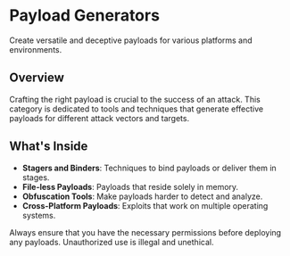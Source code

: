 # Payload Generators

Create versatile and deceptive payloads for various platforms and environments.

## Overview

Crafting the right payload is crucial to the success of an attack. This category is dedicated to tools and techniques that generate effective payloads for different attack vectors and targets.

## What's Inside

- **Stagers and Binders**: Techniques to bind payloads or deliver them in stages.
- **File-less Payloads**: Payloads that reside solely in memory.
- **Obfuscation Tools**: Make payloads harder to detect and analyze.
- **Cross-Platform Payloads**: Exploits that work on multiple operating systems.

Always ensure that you have the necessary permissions before deploying any payloads. Unauthorized use is illegal and unethical.
